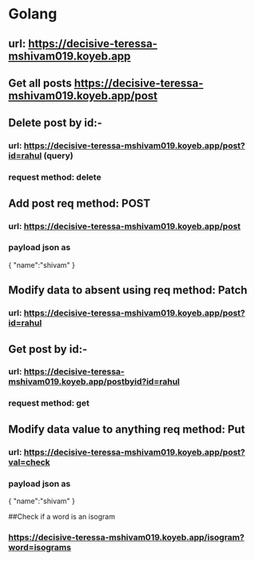 # Golang

## url: https://decisive-teressa-mshivam019.koyeb.app


## Get all posts https://decisive-teressa-mshivam019.koyeb.app/post


## Delete post by id:-
### url: https://decisive-teressa-mshivam019.koyeb.app/post?id=rahul (query)
### request method: delete


## Add post req method: POST
### url: https://decisive-teressa-mshivam019.koyeb.app/post
### payload json as
 {
	   "name":"shivam"
  }


## Modify data to absent using req method: Patch 
### url: https://decisive-teressa-mshivam019.koyeb.app/post?id=rahul


## Get post by id:-
### url: https://decisive-teressa-mshivam019.koyeb.app/postbyid?id=rahul
### request method: get


## Modify data value to anything req method: Put
### url: https://decisive-teressa-mshivam019.koyeb.app/post?val=check
### payload json as
 {
	   "name":"shivam"
  }


##Check if a word is an isogram  
###  https://decisive-teressa-mshivam019.koyeb.app/isogram?word=isograms
